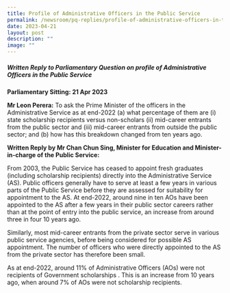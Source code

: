 ```yaml
---
title: Profile of Administrative Officers in the Public Service
permalink: /newsroom/pq-replies/profile-of-administrative-officers-in-the-public-service/
date: 2023-04-21
layout: post
description: ""
image: ""
---
```

##### Written Reply to Parliamentary Question on profile of Administrative Officers in the Public Service

**Parliamentary Sitting: 21 Apr 2023**  
  
**Mr Leon Perera:** To ask the Prime Minister of the officers in the Administrative Service as at end-2022 (a) what percentage of them are (i) state scholarship recipients versus non-scholars (ii) mid-career entrants from the public sector and (iii) mid-career entrants from outside the public sector; and (b) how has this breakdown changed from ten years ago.  
  
**Written Reply by Mr Chan Chun Sing, Minister for Education and Minister-in-charge of the Public Service:**  
  
From 2003, the Public Service has ceased to appoint fresh graduates (including scholarship recipients) directly into the Administrative Service (AS). Public officers generally have to serve at least a few years in various parts of the Public Service before they are assessed for suitability for appointment to the AS. At end-2022, around nine in ten AOs have been appointed to the AS after a few years in their public sector careers rather than at the point of entry into the public service, an increase from around three in four 10 years ago.  
  
Similarly, most mid-career entrants from the private sector serve in various public service agencies, before being considered for possible AS appointment. The number of officers who were directly appointed to the AS from the private sector has therefore been small.  
  
As at end-2022, around 11% of Administrative Officers (AOs) were not recipients of Government scholarships . This is an increase from 10 years ago, when around 7% of AOs were not scholarship recipients.